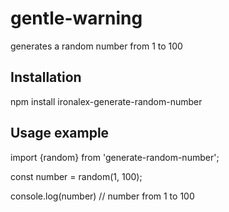 # gentle-warning
generates a random number from 1 to 100

## Installation
npm install ironalex-generate-random-number

## Usage example
import {random} from 'generate-random-number';

const number = random(1, 100);

console.log(number) // number from 1 to 100
